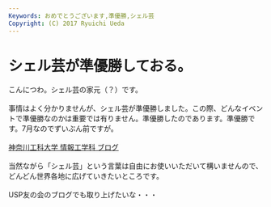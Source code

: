 ```yaml
---
Keywords: おめでとうございます,準優勝,シェル芸
Copyright: (C) 2017 Ryuichi Ueda
---
```


# シェル芸が準優勝しておる。
こんにつわ。シェル芸の家元（？）です。<br />
<br />
事情はよく分かりませんが、シェル芸が準優勝しました。この際、どんなイベントで準優勝なのかは重要では有りません。準優勝したのであります。準優勝です。7月なのでずいぶん前ですが。<br />
<br />
<a href="http://blog.cs.kanagawa-it.ac.jp/2013/07/blog-post_12.html" target="_blank">神奈川工科大学 情報工学科 ブログ</a><br />
<br />
当然ながら「シェル芸」という言葉は自由にお使いいただいて構いませんので、どんどん世界各地に広げていきたいところです。<br />
<br />
USP友の会のブログでも取り上げたいな・・・

